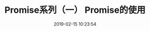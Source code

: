 ---
title: Promise系列（一） Promise的使用
date: 2019-02-15 10:23:54
tags: [ECMAScript6]
categories: [ECMAScript6]
description: Promise的使用
---